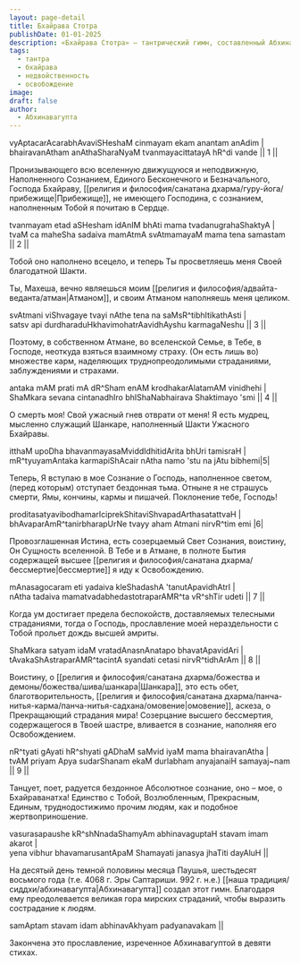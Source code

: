 ```yaml
---
layout: page-detail
title: Бхайрава Стотра
publishDate: 01-01-2025
description: «Бхайрава Стотра» — тантрический гимн, составленный Абхинавагуптой, посвящённый Бхайраве — грозной ипостаси Шивы. В тексте воспевается всепроникающее, бесконечное и безначальное сознание Бхайравы как источник освобождения от страданий, страхов и иллюзий. Гимн подчёркивает единство почитателя с Божеством, растворение индивидуальности и достижение внутренней свободы через преданность и медитацию
tags:
  - тантра
  - бхайрава
  - недвойственность
  - освобождение
image: 
draft: false
author:
  - Абхинавагупта
---
```

vyAptacarAcarabhAvaviSHeshaM cinmayam ekam anantam anAdim |  
 bhairavanAtham anAthaSharaNyaM tvanmayacittatayA hR^di vande || 1 ||

 Пронизывающего всю вселенную движущуюся и неподвижную, Наполненного Сознанием, Единого Бесконечного и Безначального, Господа Бхайраву, [[религия и философия/санатана дхарма/гуру-йога/прибежище|Прибежище]], не имеющего Господина, с сознанием, наполненным Тобой я почитаю в Сердце.

  
 tvanmayam etad aSHesham idAnIM bhAti mama tvadanugrahaShaktyA |  
 tvaM ca maheSha sadaiva mamAtmA svAtmamayaM mama tena samastam || 2 ||

 Тобой оно наполнено всецело, и теперь Ты просветляешь меня Своей благодатной Шакти.

 Ты, Махеша, вечно являешься моим [[религия и философия/адвайта-веданта/атман|Атманом]], и своим Атманом наполняешь меня целиком.

  
 svAtmani viShvagaye tvayi nAthe tena na saMsR^tibhItikathAsti |  
 satsv api durdharaduHkhavimohatrAavidhAyshu karmagaNeshu || 3 ||

 Поэтому, в собственном Атмане, во вселенской Семье, в Тебе, в Господе, неоткуда взяться взаимному страху. (Он есть лишь во) множестве карм, наделяющих труднопреодолимыми страданиями, заблуждениями и страхами.

  
 antaka mAM prati mA dR^Sham enAM krodhakarAlatamAM vinidhehi |  
 ShaMkara sevana cintanadhIro bhIShaNabhairava Shaktimayo 'smi || 4 ||

 О смерть моя! Свой ужасный гнев отврати от меня! Я есть мудрец, мысленно служащий Шанкаре, наполненный Шакти Ужасного Бхайравы.

  
 itthaM upoDha bhavanmayasaMviddIdhitidArita bhUri tamisraH |  
 mR^tyuyamAntaka karmapiShAcair nAtha namo 'stu na jAtu bibhemi|5|

 Теперь, Я вступаю в мое Сознание о Господь, наполненное светом, (перед которым) отступает бездонная тьма. Отныне я не страшусь смерти, Ямы, кончины, кармы и пишачей. Поклонение тебе, Господь!

  
 proditasatyavibodhamarIciprekShitaviShvapadArthasatattvaH |  
 bhAvaparAmR^tanirbharapUrNe tvayy aham Atmani nirvR^tim emi |6|

 Провозглашенная Истина, есть созерцаемый Свет Сознания, воистину, Он Сущность вселенной. В Тебе и в Атмане, в полноте Бытия содержащей высшее [[религия и философия/санатана дхарма/бессмертие|бессмертие]] я иду к Освобождению.

  
 mAnasagocaram eti yadaiva kleShadashA 'tanutApavidhAtrI |  
 nAtha tadaiva mamatvadabhedastotraparAMR^ta vR^shTir udeti || 7 ||

 Когда ум достигает предела беспокойств, доставляемых телесными страданиями, тогда о Господь, прославление моей нераздельности с Тобой прольет дождь высшей амриты.

  
 ShaMkara satyam idaM vratadAnasnAnatapo bhavatApavidAri |  
 tAvakaShAstraparAMR^tacintA syandati cetasi nirvR^tidhArAm || 8 ||

 Воистину, о [[религия и философия/санатана дхарма/божества и демоны/божества/шива/шанкара|Шанкара]], это есть обет, благотворительность, [[религия и философия/санатана дхарма/панча-нитья-карма/панча-нитья-садхана/омовение|омовение]], аскеза, о Прекращающий страдания мира! Созерцание высшего бессмертия, содержащегося в Твоей шастре, вливается в сознание, наполняя его Освобождением.

  
 nR^tyati gAyati hR^shyati gADhaM saMvid iyaM mama bhairavanAtha |  
 tvAM priyam Apya sudarShanam ekaM durlabham anyajanaiH samayaj\~nam || 9 ||

 Танцует, поет, радуется бездонное Абсолютное сознание, оно – мое, о Бхайраванатха! Единство с Тобой, Возлюбленным, Прекрасным, Единым, труднодостижимо прочим людям, как и подобное жертвоприношение.

  
 vasurasapaushe kR^shNnadaShamyAm abhinavaguptaH stavam imam akarot |  
 yena vibhur bhavamarusantApaM Shamayati janasya jhaTiti dayAluH ||

 На десятый день темной половины месяца Паушья, шестьдесят восьмого года (т.е. 4068 г. Эры Саптариши. 992 г. н.е.) [[наша традиция/сиддхи/абхинавагупта|Абхинавагупта]] создал этот гимн. Благодаря ему преодолевается великая гора мирских страданий, чтобы выразить сострадание к людям.

  
 samAptam stavam idam abhinavAkhyam padyanavakam ||

 Закончена это прославление, изреченное Абхинавагуптой в девяти стихах.
